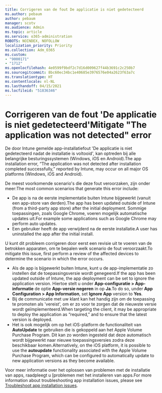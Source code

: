 ```yaml
---
title: Corrigeren van de fout De applicatie is niet gedetecteerd
ms.author: pebaum
author: pebaum
manager: scotv
ms.audience: Admin
ms.topic: article
ms.service: o365-administration
ROBOTS: NOINDEX, NOFOLLOW
localization_priority: Priority
ms.collection: Adm_O365
ms.custom:
- "9000171"
- "1712"
ms.openlocfilehash: 4e0599f9bdf2c7d16d009627f44b3691c2c250b7
ms.sourcegitcommit: 8bc60ec34bc1e40685e3976576e04a2623f63a7c
ms.translationtype: HT
ms.contentlocale: nl-NL
ms.lasthandoff: 04/15/2021
ms.locfileid: "51836346"
---
```

# <a name="mitigate-the-application-was-not-detected-error"></a><span data-ttu-id="00fbc-102">Corrigeren van de fout 'De applicatie is niet gedetecteerd'</span><span class="sxs-lookup"><span data-stu-id="00fbc-102">Mitigate "The application was not detected" error</span></span>

<span data-ttu-id="00fbc-103">De door Intune gemelde app-installatiefout 'De applicatie is niet gedetecteerd nadat de installatie is voltooid', kan optreden bij alle belangrijke besturingssystemen (Windows, iOS en Android).</span><span class="sxs-lookup"><span data-stu-id="00fbc-103">The app installation error, “The application was not detected after installation completed successfully,” reported by Intune, may occur on all major OS platforms (Windows, iOS and Android).</span></span>

<span data-ttu-id="00fbc-104">De meest voorkomende scenario's die deze fout veroorzaken, zijn onder meer:</span><span class="sxs-lookup"><span data-stu-id="00fbc-104">The most common scenarios that generate this error include:</span></span>

- <span data-ttu-id="00fbc-105">De app is na de eerste implementatie buiten Intune bijgewerkt (vanuit een app-store van derden).</span><span class="sxs-lookup"><span data-stu-id="00fbc-105">The app has been updated outside of Intune (from a third-party app store) after the initial deployment.</span></span> <span data-ttu-id="00fbc-106">Sommige toepassingen, zoals Google Chrome, voeren mogelijk automatische updates uit.</span><span class="sxs-lookup"><span data-stu-id="00fbc-106">For example some applications such as Google Chrome may perform auto updates.</span></span>
- <span data-ttu-id="00fbc-107">Een gebruiker heeft de app verwijderd na de eerste installatie.</span><span class="sxs-lookup"><span data-stu-id="00fbc-107">A user has uninstalled the app after the initial install.</span></span>

<span data-ttu-id="00fbc-108">U kunt dit probleem corrigeren door eerst een revisie uit te voeren van de betrokken apparaten, om te bepalen welk scenario de fout veroorzaakt.</span><span class="sxs-lookup"><span data-stu-id="00fbc-108">To mitigate this issue, first perform a review of the affected devices to determine the scenario in which the error occurs.</span></span>

- <span data-ttu-id="00fbc-109">Als de app is bijgewerkt buiten Intune, kunt u de app-implementatie zo instellen dat de toepassingsversie wordt genegeerd.</span><span class="sxs-lookup"><span data-stu-id="00fbc-109">If the app has been updated outside of Intune, the app deployment can be set to ignore the application version.</span></span> <span data-ttu-id="00fbc-110">Hiertoe stelt u onder **App-configuratie > App-informatie** de optie **App-versie negeren** in op **Ja**.</span><span class="sxs-lookup"><span data-stu-id="00fbc-110">To do so, under **App Configuration > App Information**, set **Ignore App** version to **Yes**.</span></span>
- <span data-ttu-id="00fbc-111">Bij de communicatie met uw klant kan het handig zijn om de toepassing te promoten als 'vereist', om er zo voor te zorgen dat de nieuwste versie wordt geïmplementeerd.</span><span class="sxs-lookup"><span data-stu-id="00fbc-111">When targeting the client, it may be appropriate to deploy the application as “required,” and to ensure that the latest version is deployed.</span></span>
- <span data-ttu-id="00fbc-112">Het is ook mogelijk om op het iOS-platform de functionaliteit van **AutoUpdate** te gebruiken die is gekoppeld aan het Apple Volume Purchase Program. Dit kan zo worden ingesteld dat deze automatisch wordt bijgewerkt naar nieuwe toepassingsversies zodra deze beschikbaar komen.</span><span class="sxs-lookup"><span data-stu-id="00fbc-112">Alternatively, on the iOS platform, it is possible to use the **autoupdate** functionality associated with the Apple Volume Purchase Program, which can be configured to automatically update to new application versions as they become available.</span></span>

<span data-ttu-id="00fbc-113">Voor meer informatie over het oplossen van problemen met de installatie van apps, raadpleegt u [problemen met het installeren van apps.</span><span class="sxs-lookup"><span data-stu-id="00fbc-113">For more information about troubleshooting app installation issues, please see [Troubleshoot app installation issues](https://docs.microsoft.com/intune/troubleshoot-app-install).</span></span>

